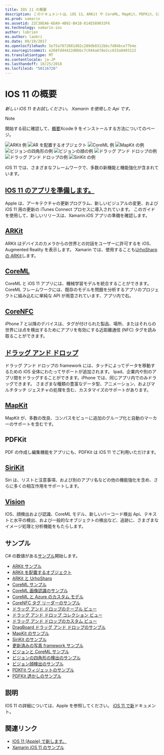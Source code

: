 ```yaml
---
title: IOS 11 の概要
description: このドキュメントは、iOS 11、ARKit や CoreML、MapKit、PDFKit、SiriKit、ビジョン フレームワークなどの機能を記述するさまざまなガイドにリンクしています。
ms.prod: xamarin
ms.assetid: 22C38EA6-6DA9-4B92-B41B-814E589033F6
ms.technology: xamarin-ios
author: lobrien
ms.author: laobri
ms.date: 09/19/2017
ms.openlocfilehash: 5e75a7872081d82c289db0312bbc7d84bce77b4e
ms.sourcegitcommit: e268fd44422d0bbc7c944a678e2cc633a0493122
ms.translationtype: MT
ms.contentlocale: ja-JP
ms.lasthandoff: 10/25/2018
ms.locfileid: "50116720"
---
```

# <a name="introduction-to-ios-11"></a>IOS 11 の概要

_新しい iOS 11 をお試しください。 Xamarin を使用した Api です。_

> [!NOTE]
> 開始する前に確認して、[概要](get-started.md)Xcode 9 をインストールする方法についてのページ。

![ARKit 例](images/arkit.png) ![AR を配置するオブジェクト](images/arkit2.png) ![CoreML 例](images/coreml.png) ![MapKit の例](images/mapkit.png) ![ビジョンの四角形の例](images/vision1.png) ![ビジョンの顔の例](images/vision2.png) ![ドラッグ アンド ドロップの例](images/drag-drop.png) ![ドラッグ アンド ドロップの例](images/drag-drop2.png) ![SiriKit の例](images/sirikit.png)

iOS 11 では、さまざまなフレームワークで、多数の新機能と機能強化が含まれています。

## <a name="preparing-your-app-for-ios-11updating-your-appindexmd"></a>[IOS 11 のアプリを準備します。](updating-your-app/index.md)

Apple は、アーキテクチャの更新プログラム、新しいビジュアルの変更、および iOS 11 用の更新の iTunes Connect プロセスに導入されています。 このガイドを使用して、新しいリリースは、Xamarin.iOS アプリの準備を確認します。

## <a name="arkitarkitindexmd"></a>[ARKit](arkit/index.md)

ARKit はデバイスのカメラからの世界との対話をユーザーに許可するを iOS、Augmented Reality を表示します。
Xamarin では、使用することも[UrhoSharp の ARKit](arkit/urhosharp.md)します。

## <a name="coremlcoremlmd"></a>[CoreML](coreml.md)

CoreML と iOS 11 アプリには、機械学習モデルを統合することができます。 CoreML フレームワークには、既存のモデルを問題を分析するアプリのプロジェクトに組み込むに単純な API が用意されています、アプリ内で右。

## <a name="corenfccorenfcmd"></a>[CoreNFC](corenfc.md)

iPhone 7 と以降のデバイスは、タグが付けられた製品、場所、またはそれらの世界には点を検出するためにアプリを有効にする近距離通信 (NFC) タグを読み取ることができます。

## <a name="drag-and-dropdrag-and-dropmd"></a>[ドラッグ アンド ドロップ](drag-and-drop.md)

ドラッグ アンド ドロップの framework には、タッチによってデータを移動するための iOS 全体にわたってサポートが追加されます。 Ipad、企業内や別のアプリ間をドラッグすることができます。iPhone では、同じアプリ内でのみドラッグできます。 さまざまな種類の豊富なデータ型、アニメーション、およびマルチタッチ ジェスチャの処理を含む、カスタマイズのサポートがあります。

## <a name="mapkitmapkitmd"></a>[MapKit](mapkit.md)

MapKit が、多数の改良、コンパスをビューに追加のグループ化と自動のマーカーのサポートを含むです。

## <a name="pdfkit"></a>PDFKit

PDF の作成し編集機能をアプリにも、PDFKit は iOS 11 でご利用いただけます。

## <a name="sirikitsirikitmd"></a>[SiriKit](sirikit.md)

Siri は、リストと注意事項、および別のアプリ名などの他の機能強化を含め、さらに多くの相互作用をサポートします。

## <a name="visionvisionmd"></a>[Vision](vision.md)

IOS、顔検出および認識、CoreML モデル、新しいバーコード検出 Api、テキストと水平の検出、および一般的なオブジェクトの検出など、追跡に、さまざまなイメージ処理と分析機能をもたらします。

## <a name="samples"></a>サンプル

C# の数値がある[サンプル](https://developer.xamarin.com/samples/ios/iOS11/)開始します。

* [ARKit サンプル](https://developer.xamarin.com/samples/monotouch/ios11/ARKitSample/)
* [ARKit を配置するオブジェクト](https://developer.xamarin.com/samples/monotouch/ios11/ARKitPlacingObjects/)
* [ARKit と UrhoSharp](arkit/urhosharp.md)
* [CoreML サンプル](https://developer.xamarin.com/samples/monotouch/ios11/CoreML)
* [CoreML 画像認識のサンプル](https://developer.xamarin.com/samples/monotouch/ios11/CoreMLImageRecognition)
* [CoreML と Azure のカスタム モデル](https://developer.xamarin.com/samples/monotouch/ios11/CoreMLAzureModel)
* [CoreNFC タグ リーダーのサンプル](https://developer.xamarin.com/samples/monotouch/ios11/NFCTagReader/)
* [ドラッグ アンド ドロップのテーブル ビュー](https://developer.xamarin.com/samples/monotouch/ios11/DragAndDropTableView)
* [ドラッグ アンド ドロップ コレクション ビュー](https://developer.xamarin.com/samples/monotouch/ios11/DragAndDropCollectionView)
* [ドラッグ アンド ドロップのカスタム ビュー](https://developer.xamarin.com/samples/monotouch/ios11/DragAndDropCustomView)
* [DragBoard ドラッグ アンド ドロップのサンプル](https://developer.xamarin.com/samples/monotouch/ios11/DragAndDropDragBoard)
* [MapKit のサンプル](https://developer.xamarin.com/samples/monotouch/ios11/MapKitSample)
* [SiriKit のサンプル](https://developer.xamarin.com/samples/monotouch/ios11/SiriKitSample/)
* [更新済みの写真 framework サンプル](https://developer.xamarin.com/samples/monotouch/ios11/SamplePhotoApp/)
* [ビジョンと CoreML サンプル](https://developer.xamarin.com/samples/monotouch/ios11/CoreMLVision)
* [ビジョンの四角形の検出のサンプル](https://developer.xamarin.com/samples/monotouch/ios11/VisionRects)
* [ビジョン顔検出のサンプル](https://developer.xamarin.com/samples/monotouch/ios11/VisionFaces)
* [PDKFit ウィジェットのサンプル](https://developer.xamarin.com/samples/monotouch/ios11/PDFAnnotationWidgetsAdvanced)
* [PDFKit 透かしのサンプル](https://developer.xamarin.com/samples/monotouch/ios11/PDFDocumentWatermark)

## <a name="more-information"></a>説明

IOS 11 の詳細については、Apple を参照してください。 [iOS 11 で新](https://developer.apple.com/ios/)ドキュメント。


## <a name="related-links"></a>関連リンク

- [IOS 11 (Apple) で新します。](https://developer.apple.com/ios/)
- [Xamarin iOS 11 のサンプル](https://developer.xamarin.com/samples/ios/iOS11/)
